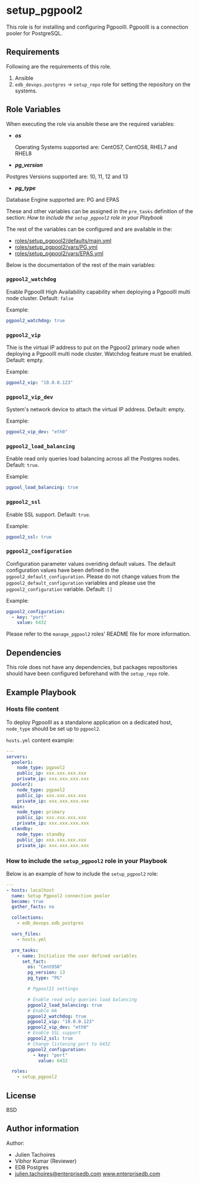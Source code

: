 # setup_pgpool2

This role is for installing and configuring PgpoolII. PgpoolII is a
connection pooler for PostgreSQL.

## Requirements

Following are the requirements of this role.
  1. Ansible
  2. `edb_devops.postgres` -> `setup_repo` role for setting the repository on
     the systems.

## Role Variables

When executing the role via ansible these are the required variables:

  * ***os***

    Operating Systems supported are: CentOS7, CentOS8, RHEL7 and RHEL8

  * ***pg_version***

  Postgres Versions supported are: 10, 11, 12 and 13

  * ***pg_type***

  Database Engine supported are: PG and EPAS

These and other variables can be assigned in the `pre_tasks` definition of the
section: *How to include the `setup_pgpool2` role in your Playbook*

The rest of the variables can be configured and are available in the:

  * [roles/setup_pgpool2/defaults/main.yml](./defaults/main.yml)
  * [roles/setup_pgpool2/vars/PG.yml](./vars/PG.yml)
  * [roles/setup_pgpool2/vars/EPAS.yml](./vars/EPAS.yml)

Below is the documentation of the rest of the main variables:

### `pgpool2_watchdog`

Enable PgpoolII High Availability capability when deploying a PgpoolII multi
node cluster. Default: `false`

Example:
```yaml
pgpool2_watchdog: true
```

### `pgpool2_vip`

Thie is the virtual IP address to put on the Pgpool2 primary node when
deploying a PgpoolII multi node cluster. Watchdog feature must be enabled.
Default: empty.

Example:
```yaml
pgpool2_vip: "10.0.0.123"
```

### `pgpool2_vip_dev`

System's network device to attach the virtual IP address. Default: empty.

Example:
```yaml
pgpool2_vip_dev: "eth0"
```

### `pgpool2_load_balancing`

Enable read only queries load balancing across all the Postgres nodes.
Default: `true`.

Example:
```yaml
pgpool_load_balancing: true
```

### `pgpool2_ssl`

Enable SSL support. Default: `true`.

Example:
```yaml
pgpool2_ssl: true
```

### `pgpool2_configuration`

Configuration parameter values overiding default values. The default
configuration values have been defined in the `pgpool2_default_configuration`.
Please do not change values from the `pgpool2_default_configuration` variables
and please use the `pgpool2_configuration` variable. Default: `[]`

Example:
```yaml
pgpool2_configuration:
  - key: "port"
    value: 6432
```

Please refer to the `manage_pgpool2` roles' README file for more information.

## Dependencies

This role does not have any dependencies, but packages repositories should have
been configured beforehand with the `setup_repo` role.

## Example Playbook

### Hosts file content

To deploy PgpoolII as a standalone application on a dedicated host, `node_type`
should be set up to `pgpool2`.

`hosts.yml` content example:
```yaml
---
servers:
  pooler1:
    node_type: pgpool2
    public_ip: xxx.xxx.xxx.xxx
    private_ip: xxx.xxx.xxx.xxx
  pooler2:
    node_type: pgpool2
    public_ip: xxx.xxx.xxx.xxx
    private_ip: xxx.xxx.xxx.xxx
  main:
    node_type: primary
    public_ip: xxx.xxx.xxx.xxx
    private_ip: xxx.xxx.xxx.xxx
  standby:
    node_type: standby
    public_ip: xxx.xxx.xxx.xxx
    private_ip: xxx.xxx.xxx.xxx
```

### How to include the `setup_pgpool2` role in your Playbook

Below is an example of how to include the `setup_pgpool2` role:
```yaml
---
- hosts: localhost
  name: Setup Pgpool2 connection pooler
  become: true
  gather_facts: no

  collections:
    - edb_devops.edb_postgres

  vars_files:
    - hosts.yml

  pre_tasks:
    - name: Initialize the user defined variables
      set_fact:
        os: "CentOS8"
        pg_version: 13
        pg_type: "PG"

        # PgpoolII settings

        # Enable read only queries load balancing
        pgpool2_load_balancing: true
        # Enable HA
        pgpool2_watchdog: true
        pgpool2_vip: "10.0.0.123"
        pgpool2_vip_dev: "eth0"
        # Enable SSL support
        pgpool2_ssl: true
        # Change listening port to 6432
        pgpool2_configuration:
          - key: "port"
            value: 6432

  roles:
    - setup_pgpool2
```

## License

BSD

## Author information

Author:

  * Julien Tachoires
  * Vibhor Kumar (Reviewer)
  * EDB Postgres
  * julien.tachoires@enterprisedb.com www.enterprisedb.com
